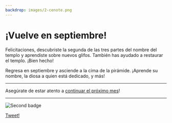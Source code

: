```yaml
---
backdrop: images/2-cenote.png
---
```


# ¡Vuelve en septiembre!

Felicitaciones, descubriste la segunda de las tres partes del nombre del templo y aprendiste sobre nuevos glifos. También has ayudado a restaurar el templo. ¡Bien hecho!

Regresa en septiembre y asciende a la cima de la pirámide. ¡Aprende su nombre, la diosa a quien está dedicado, y más!

<hr class="m-5"/>

Asegúrate de estar atento a <a
          href="https://azure.microsoft.com/resources/join-the-azure-developer-community?WT.mc_id=mayamystery-newsletter-jelooper"
          target="_blank"
        >continuar el próximo mes</a>!

<hr class="m-5"/>

![Second badge](/AzureMayaMystery/images/badge2.png)

[Tweet!](https://twitter.com/intent/tweet?url=https%3A%2F%2Fmicrosoft.com/AzureMayaMystery%2F&text=I%20just%20entered%20the%20Azure%20Maya%20Mystery%20pyramid.%20Look%20forward%20to%20next%20month%20when%20I%20will%20get%20to%20explore%20more!&hashtags=AzureMayaMystery)
